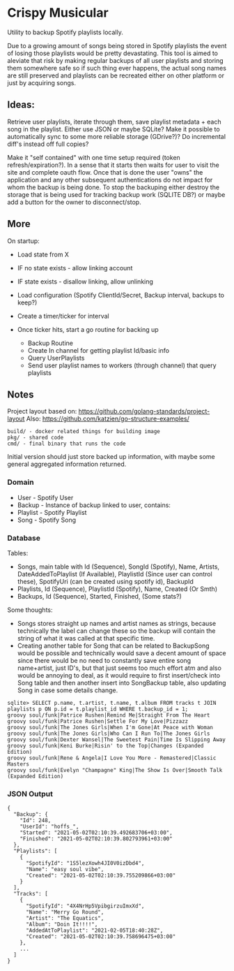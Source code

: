 # Crispy Musicular

Utility to backup Spotify playlists locally.

Due to a growing amount of songs being stored in Spotify playlists the event of losing
those playlists would be pretty devastating. This tool is aimed to aleviate that risk by
making regular backups of all user playlists and storing them somewhere safe so if such
thing ever happens, the actual song names are still preserved and playlists can be recreated
either on other platform or just by acquiring songs.

## Ideas:

Retrieve user playlists, iterate through them, save playlist metadata + each song in the playlist.
Either use JSON or maybe SQLite?
Make it possible to automatically sync to some more reliable storage (GDrive?)?
Do incremental diff's instead off full copies?

Make it "self contained" with one time setup required (token refresh/expiration?).
In a sense that it starts then waits for user to visit the site and complete oauth flow. Once that
is done the user "owns" the application and any other subsequent authentications do not impact for
whom the backup is being done. To stop the backuping either destroy the storage that is being used for
tracking backup work (SQLITE DB?) or maybe add a button for the owner to disconnect/stop.

## More

On startup:

- Load state from X
- IF no state exists - allow linking account
- IF state exists - disallow linking, allow unlinking

- Load configuration (Spotify ClientId/Secret, Backup interval, backups to keep?)
- Create a timer/ticker for interval
- Once ticker hits, start a go routine for backing up

  - Backup Routine
  - Create In channel for getting playlist Id/basic info
  - Query UserPlaylists
  - Send user playlist names to workers (through channel) that query playlists


## Notes

Project layout based on: https://github.com/golang-standards/project-layout
Also: https://github.com/katzien/go-structure-examples/

```
build/ - docker related things for building image
pkg/ - shared code
cmd/ - final binary that runs the code
```

Initial version should just store backed up information, with maybe some general aggregated information returned.

### Domain

- User - Spotify User
- Backup - Instance of backup linked to user, contains:
- Playlist - Spotify Playlist
- Song - Spotify Song

### Database

Tables:
- Songs, main table with Id (Sequence), SongId (Spotify), Name, Artists, DateAddedToPlaylist (If Available), PlaylistId (Since user can control these), SpotifyUri (can be created using spotify id), BackupId
- Playlists, Id (Sequence), PlaylistId (Spotify), Name, Created (Or Smth)
- Backups, Id (Sequence), Started, Finished, (Some stats?)

Some thoughts:
- Songs stores straight up names and artist names as strings, because technically the label can change these so the backup will contain the string of what it was called at that specific time.
- Creating another table for Song that can be related to BackupSong would be possible and technically would save a decent amount of space since there would be no need to constantly save entire song name+artist, just ID's, but that just seems too much effort atm and also would be annoying to deal, as it would require to first insert/check into Song table and then another insert into SongBackup table, also updating Song in case some details change.

```
sqlite> SELECT p.name, t.artist, t.name, t.album FROM tracks t JOIN playlists p ON p.id = t.playlist_id WHERE t.backup_id = 1;
groovy soul/funk|Patrice Rushen|Remind Me|Straight From The Heart
groovy soul/funk|Patrice Rushen|Settle For My Love|Pizzazz
groovy soul/funk|The Jones Girls|When I'm Gone|At Peace with Woman
groovy soul/funk|The Jones Girls|Who Can I Run To|The Jones Girls
groovy soul/funk|Dexter Wansel|The Sweetest Pain|Time Is Slipping Away
groovy soul/funk|Keni Burke|Risin' to the Top|Changes (Expanded Edition)
groovy soul/funk|Rene & Angela|I Love You More - Remastered|Classic Masters
groovy soul/funk|Evelyn "Champagne" King|The Show Is Over|Smooth Talk (Expanded Edition)
```

### JSON Output

```
{
  "Backup": {
    "Id": 248,
    "UserId": "hoffs_",
    "Started": "2021-05-02T02:10:39.492683706+03:00",
    "Finished": "2021-05-02T02:10:39.802793961+03:00"
  },
  "Playlists": [
    {
      "SpotifyId": "1S5lezXowh4JI0V0izDbd4",
      "Name": "easy soul vibe",
      "Created": "2021-05-02T02:10:39.755209866+03:00"
    }
  ],
  "Tracks": [
    {
      "SpotifyId": "4X4NrHp5VpibgirzuImxXd",
      "Name": "Merry Go Round",
      "Artist": "The Equatics",
      "Album": "Doin It!!!!",
      "AddedAtToPlaylist": "2021-02-05T18:40:28Z",
      "Created": "2021-05-02T02:10:39.758696475+03:00"
    },
    ...
  ]
}
```
